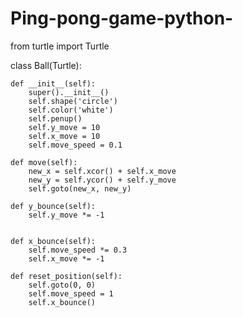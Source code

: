 # Ping-pong-game-python-


from turtle import Turtle


class Ball(Turtle):

    def __init__(self):
        super().__init__()
        self.shape('circle')
        self.color('white')
        self.penup()
        self.y_move = 10
        self.x_move = 10
        self.move_speed = 0.1

    def move(self):
        new_x = self.xcor() + self.x_move
        new_y = self.ycor() + self.y_move
        self.goto(new_x, new_y)

    def y_bounce(self):
        self.y_move *= -1


    def x_bounce(self):
        self.move_speed *= 0.3
        self.x_move *= -1

    def reset_position(self):
        self.goto(0, 0)
        self.move_speed = 1
        self.x_bounce()
